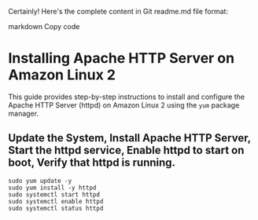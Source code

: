 Certainly! Here's the complete content in Git readme.md file format:

markdown
Copy code
# Installing Apache HTTP Server on Amazon Linux 2

This guide provides step-by-step instructions to install and configure the Apache HTTP Server (httpd) on Amazon Linux 2 using the `yum` package manager.

## Update the System, Install Apache HTTP Server, Start the httpd service, Enable httpd to start on boot, Verify that httpd is running.
```
sudo yum update -y
sudo yum install -y httpd
sudo systemctl start httpd
sudo systemctl enable httpd
sudo systemctl status httpd
```